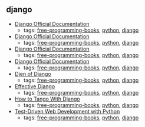 django
---
* [Django Official Documentation](https://media.readthedocs.org/pdf/django/1.5.x/django.pdf)
    * tags: [free-programming-books](../tags/free-programming-books.md), [python](../tags/python.md), [django](../tags/django.md)
* [Django Official Documentation](https://media.readthedocs.org/pdf/django/1.7.x/django.pdf)
    * tags: [free-programming-books](../tags/free-programming-books.md), [python](../tags/python.md), [django](../tags/django.md)
* [Django Official Documentation](https://media.readthedocs.org/pdf/django/1.9.x/django.pdf)
    * tags: [free-programming-books](../tags/free-programming-books.md), [python](../tags/python.md), [django](../tags/django.md)
* [Django Official Documentation](https://media.readthedocs.org/pdf/django/1.10.x/django.pdf)
    * tags: [free-programming-books](../tags/free-programming-books.md), [python](../tags/python.md), [django](../tags/django.md)
* [Djen of Django](http://agiliq.com/books/djenofdjango/)
    * tags: [free-programming-books](../tags/free-programming-books.md), [python](../tags/python.md), [django](../tags/django.md)
* [Effective Django](http://www.effectivedjango.com)
    * tags: [free-programming-books](../tags/free-programming-books.md), [python](../tags/python.md), [django](../tags/django.md)
* [How to Tango With Django](http://www.tangowithdjango.com/book17/)
    * tags: [free-programming-books](../tags/free-programming-books.md), [python](../tags/python.md), [django](../tags/django.md)
* [Test-Driven Web Development with Python](http://www.obeythetestinggoat.com/pages/book.html#toc)
    * tags: [free-programming-books](../tags/free-programming-books.md), [python](../tags/python.md), [django](../tags/django.md)
